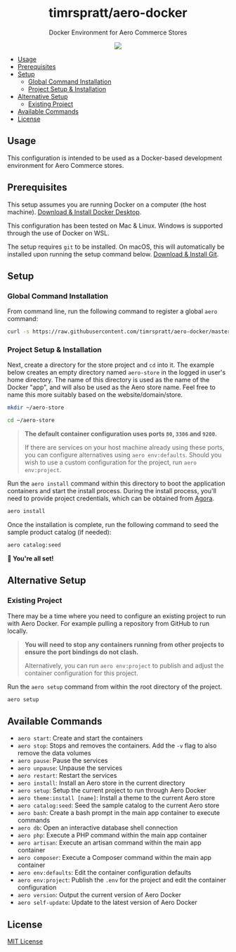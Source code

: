 <h1 align="center">timrspratt/aero-docker</h1>

<div align="center">
  <p>Docker Environment for Aero Commerce Stores</p>
  <a href="https://opensource.org/licenses/MIT" target="_blank"><img src="https://img.shields.io/badge/license-MIT-blue.svg" /></a>
</div>

- [Usage](#usage)
- [Prerequisites](#prerequisites)
- [Setup](#setup)
  - [Global Command Installation](#global-command-installation)
  - [Project Setup & Installation](#project-setup--installation)
- [Alternative Setup](#alternative-setup)
  - [Existing Project](#existing-project)
- [Available Commands](#available-commands)
- [License](#license)

## Usage

This configuration is intended to be used as a Docker-based development environment for Aero Commerce stores.

## Prerequisites

This setup assumes you are running Docker on a computer (the host machine). [Download & Install Docker Desktop](https://www.docker.com/products/docker-desktop).

This configuration has been tested on Mac & Linux. Windows is supported through the use of Docker on WSL.

The setup requires `git` to be installed.
On macOS, this will automatically be installed upon running the setup command below.
[Download & Install Git](https://git-scm.com/book/en/v2/Getting-Started-Installing-Git).

## Setup

### Global Command Installation

From command line, run the following command to register a global `aero` command:

```bash
curl -s https://raw.githubusercontent.com/timrspratt/aero-docker/master/install.sh | bash
```

### Project Setup & Installation

Next, create a directory for the store project and `cd` into it.
The example below creates an empty directory named `aero-store` in the logged in user's home directory.
The name of this directory is used as the name of the Docker "app", and will also be used as the Aero store name.
Feel free to name this more suitably based on the website/domain/store.

```bash
mkdir ~/aero-store
```

```bash
cd ~/aero-store
```

> **The default container configuration uses ports `80`, `3306` and `9200`.**
> 
> If there are services on your host machine already using these ports, you can configure alternatives using `aero env:defaults`.
> Should you wish to use a custom configuration for the project, run `aero env:project`.

Run the `aero install` command within this directory to boot the application containers and start the install process.
During the install process, you'll need to provide project credentials, which can be obtained from
[Agora](https://agora.aerocommerce.com/projects).

```bash
aero install
```

Once the installation is complete, run the following command to seed the sample product catalog (if needed):

```bash
aero catalog:seed
```

**🎉 You're all set!**

## Alternative Setup

### Existing Project

There may be a time where you need to configure an existing project to run with Aero Docker.
For example pulling a repository from GitHub to run locally.

> **You will need to stop any containers running from other projects to ensure the port bindings do not clash.**
> 
> Alternatively, you can run `aero env:project` to publish and adjust the container configuration for this project.

Run the `aero setup` command from within the root directory of the project.

```bash
aero setup
```

## Available Commands

- `aero start`: Create and start the containers
- `aero stop`: Stops and removes the containers. Add the `-v` flag to also remove the data volumes
- `aero pause`: Pause the services
- `aero unpause`: Unpause the services
- `aero restart`: Restart the services
- `aero install`: Install an Aero store in the current directory
- `aero setup`: Setup the current project to run through Aero Docker
- `aero theme:install [name]`: Install a theme to the current Aero store
- `aero catalog:seed`: Seed the sample catalog to the current Aero store
- `aero bash`: Create a bash prompt in the main app container to execute commands
- `aero db`: Open an interactive database shell connection
- `aero php`: Execute a PHP command within the main app container
- `aero artisan`: Execute an artisan command within the main app container
- `aero composer`: Execute a Composer command within the main app container
- `aero env:defaults`: Edit the container configuration defaults
- `aero env:project`: Publish the `.env` for the project and edit the container configuration
- `aero version`: Output the current version of Aero Docker
- `aero self-update`: Update to the latest version of Aero Docker

## License

[MIT License](https://opensource.org/licenses/MIT)
